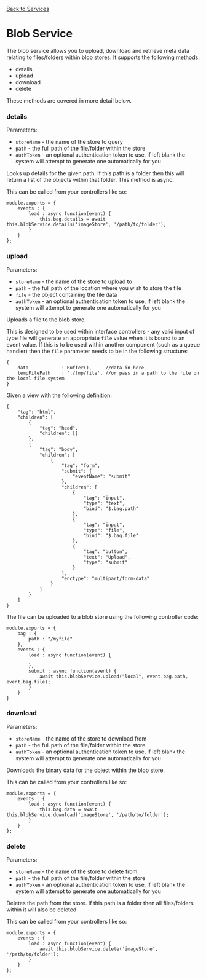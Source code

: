 [Back to Services](/src/support.documentation/services)

# Blob Service

The blob service allows you to upload, download and retrieve meta data relating to files/folders within blob stores. It supports the following methods:

* details
* upload
* download
* delete

These methods are covered in more detail below.

### details

Parameters:

* `storeName` - the name of the store to query
* `path` - the full path of the file/folder within the store
* `authToken` - an optional authentication token to use, if left blank the system will attempt to generate one automatically for you

Looks up details for the given path. If this path is a folder then this will return a list of the objects within that folder. This method is async.

This can be called from your controllers like so:

```
module.exports = {
    events : {
        load : async function(event) {
            this.bag.details = await this.blobService.details('imageStore', '/path/to/folder');
        }
    }
};
```

### upload

Parameters:

* `storeName` - the name of the store to upload to
* `path` - the full path of the location where you wish to store the file
* `file` - the object containing the file data
* `authToken` - an optional authentication token to use, if left blank the system will attempt to generate one automatically for you

Uploads a file to the blob store.

This is designed to be used within interface controllers - any valid input of type file will generate an appropriate `file` value when it is bound to an event value. If this is to be used within another component (such as a queue handler) then the `file` parameter needs to be in the following structure:

```
{
    data            : Buffer(),     //data in here
    tempFilePath    : './tmp/file', //or pass in a path to the file on the local file system
}
```

Given a view with the following definition:

```
{
    "tag": "html",
    "children": [
        {
            "tag": "head",
            "children": []
        },
        {
            "tag": "body",
            "children": [
                {
                    "tag": "form",
                    "submit": {
                        "eventName": "submit"
                    },
                    "children": [
                        {
                            "tag": "input",
                            "type": "text",
                            "bind": "$.bag.path"
                        },
                        {
                            "tag": "input",
                            "type": "file",
                            "bind": "$.bag.file"
                        },
                        {
                            "tag": "button",
                            "text": "Upload",
                            "type": "submit"
                        }
                    ],
                    "enctype": "multipart/form-data"
                }
            ]
        }
    ]
}
```

The file can be uploaded to a blob store using the following controller code:

```
module.exports = {
    bag : {
        path : "/myfile"
    },
    events : {
        load : async function(event) {

        },
        submit : async function(event) {
            await this.blobService.upload("local", event.bag.path, event.bag.file);
        }
    }
}
```

### download

Parameters:

* `storeName` - the name of the store to download from
* `path` - the full path of the file/folder within the store
* `authToken` - an optional authentication token to use, if left blank the system will attempt to generate one automatically for you

Downloads the binary data for the object within the blob store.

This can be called from your controllers like so:

```
module.exports = {
    events : {
        load : async function(event) {
            this.bag.data = await this.blobService.download('imageStore', '/path/to/folder');
        }
    }
};
```

### delete

Parameters:

* `storeName` - the name of the store to delete from
* `path` - the full path of the file/folder within the store
* `authToken` - an optional authentication token to use, if left blank the system will attempt to generate one automatically for you

Deletes the path from the store. If this path is a folder then all files/folders within it will also be deleted.

This can be called from your controllers like so:

```
module.exports = {
    events : {
        load : async function(event) {
            await this.blobService.delete('imageStore', '/path/to/folder');
        }
    }
};
```